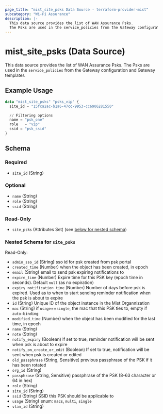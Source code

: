 ```yaml
---
page_title: "mist_site_psks Data Source - terraform-provider-mist"
subcategory: "Wi-Fi Assurance"
description: |-
  This data source provides the list of WAN Assurance Psks.
  The Psks are used in the service_policies from the Gateway configuration and Gateway templates
---
```


# mist_site_psks (Data Source)

This data source provides the list of WAN Assurance Psks.
The Psks are used in the `service_policies` from the Gateway configuration and Gateway templates


## Example Usage

```terraform
data "mist_site_psks" "psks_vip" {
  site_id = "15fca2ac-b1a6-47cc-9953-cc6906281550"
  
  // Filtering options
  name = "psk_one"
  role   = "vip"
  ssid = "psk_ssid"
}
```

<!-- schema generated by tfplugindocs -->
## Schema

### Required

- `site_id` (String)

### Optional

- `name` (String)
- `role` (String)
- `ssid` (String)

### Read-Only

- `site_psks` (Attributes Set) (see [below for nested schema](#nestedatt--site_psks))

<a id="nestedatt--site_psks"></a>
### Nested Schema for `site_psks`

Read-Only:

- `admin_sso_id` (String) sso id for psk created from psk portal
- `created_time` (Number) when the object has been created, in epoch
- `email` (String) email to send psk expiring notifications to
- `expire_time` (Number) Expire time for this PSK key (epoch time in seconds). Default `null` (as no expiration)
- `expiry_notification_time` (Number) Number of days before psk is expired. Used as to when to start sending reminder notification when the psk is about to expire
- `id` (String) Unique ID of the object instance in the Mist Organnization
- `mac` (String) if `usage`==`single`, the mac that this PSK ties to, empty if `auto-binding`
- `modified_time` (Number) when the object has been modified for the last time, in epoch
- `name` (String)
- `note` (String)
- `notify_expiry` (Boolean) If set to true, reminder notification will be sent when psk is about to expire
- `notify_on_create_or_edit` (Boolean) If set to true, notification will be sent when psk is created or edited
- `old_passphrase` (String, Sensitive) previous passphrase of the PSK if it has been rotated
- `org_id` (String)
- `passphrase` (String, Sensitive) passphrase of the PSK (8-63 character or 64 in hex)
- `role` (String)
- `site_id` (String)
- `ssid` (String) SSID this PSK should be applicable to
- `usage` (String) enum: `macs`, `multi`, `single`
- `vlan_id` (String)